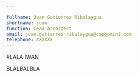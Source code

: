 ```yaml
---

fullname: Juan Gutierrez Ribalaygua
shortname: juan
function: Lead Architect
email: juan.gutierrez-ribalaygua@capgemini.com
telephone: XXXXXX
---
```


#LALA IWAN

BLALBALBLA